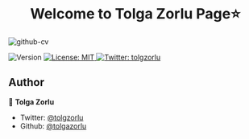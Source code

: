 <h1 align="center">Welcome to Tolga Zorlu Page⭐</h1>

![github-cv]("https://hizliresim.com/G2VoJZ")
<p>
  <img alt="Version" src="https://img.shields.io/badge/version-1.0.0-blue.svg?cacheSeconds=2592000" />
  <a href="#" target="_blank">
    <img alt="License: MIT" src="https://img.shields.io/badge/License-MIT-yellow.svg" />
  </a>
  <a href="https://twitter.com/tolgzorlu" target="_blank">
    <img alt="Twitter: tolgzorlu" src="https://img.shields.io/twitter/follow/bufgix.svg?style=social" />
  </a>
</p>

## Author

👤 **Tolga Zorlu**

* Twitter: [@tolgzorlu](https://twitter.com/tolgzorlu)
* Github: [@tolgazorlu](https://github.com/tolgazorlu)
